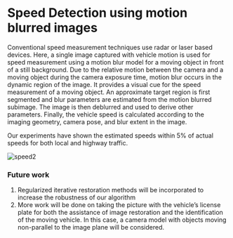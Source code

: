 # Speed Detection using motion blurred images

Conventional speed measurement techniques use radar or laser based devices. Here, a single image captured with vehicle motion is used for speed measurement using a motion blur model for a moving object in front of a still background. Due to the relative motion between the camera and a moving object during the camera exposure time, motion blur occurs in the dynamic region of the image. It provides a visual cue for the speed measurement of a moving object. An approximate target region is first segmented and blur parameters are estimated from the motion blurred subimage. The image is then deblurred and used to derive other parameters. Finally, the vehicle speed is calculated according to the imaging geometry, camera pose, and blur extent in the image. 

Our experiments have shown the estimated speeds within 5% of actual speeds for both local and highway traffic.

![speed2](https://user-images.githubusercontent.com/14092419/110535803-b76d0080-8146-11eb-8591-adf14dae3d0f.png)


### Future work
1. Regularized iterative restoration methods will be incorporated to increase the robustness of our algorithm
2. More work will be done on taking the picture with the vehicle’s license plate for both the assistance of image restoration and the identification of the moving vehicle. In this case, a camera model with objects moving non-parallel to the image plane will be considered.
